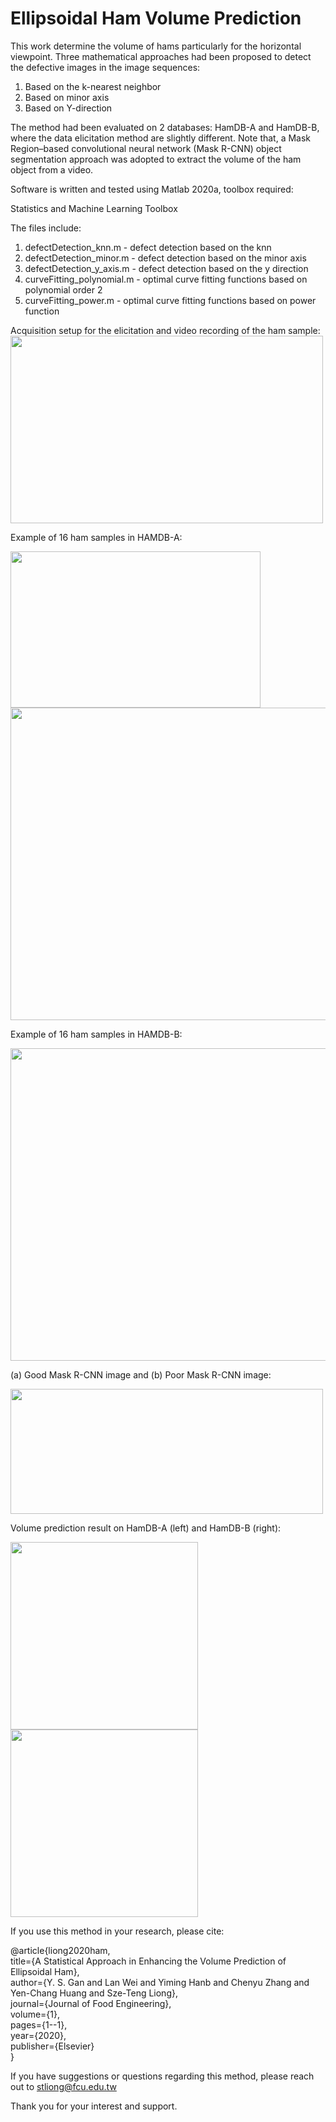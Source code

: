 # Ellipsoidal Ham Volume Prediction

This work determine the volume of hams particularly for the horizontal viewpoint. Three mathematical approaches had been proposed to detect the defective images in the image sequences:
1) Based on the k-nearest neighbor
2) Based on minor axis
3) Based on Y-direction

The method had been evaluated on 2 databases: HamDB-A and HamDB-B, where the data elicitation method are slightly different.
Note that, a Mask Region–based convolutional neural network (Mask R-CNN) object segmentation approach was adopted to extract the volume of the ham object from a video.

Software is written and tested using Matlab 2020a, toolbox required:

Statistics and Machine Learning Toolbox

The files include:
1) defectDetection_knn.m - defect detection based on the knn 
2) defectDetection_minor.m - defect detection based on the minor axis
3) defectDetection_y_axis.m - defect detection based on the y direction
4) curveFitting_polynomial.m - optimal curve fitting functions based on polynomial order 2
5) curveFitting_power.m - optimal curve fitting functions based on power function



Acquisition setup for the elicitation and video recording of the ham sample:
<img src="https://github.com/christy1206/Ham_volume_prediction/blob/pic/data_elicitation.JPG" width="500" height="300"/>



Example of 16 ham samples in HAMDB-A:

<img src="https://github.com/christy1206/Ham_volume_prediction/blob/pic/GIF.gif" width="400" height="250"/>

<img src="https://github.com/christy1206/Ham_volume_prediction/blob/pic/HamDB-A.JPG" width="700" height="500"/>



Example of 16 ham samples in HAMDB-B:

<img src="https://github.com/christy1206/Ham_volume_prediction/blob/pic/HamDB-B.JPG" width="700" height="500"/>



(a) Good Mask R-CNN image and (b) Poor Mask R-CNN image:

<img src="https://github.com/christy1206/Ham_volume_prediction/blob/pic/maskrcnn.JPG" width="500" height="200"/>


Volume prediction result on HamDB-A (left) and HamDB-B (right):


<img src="https://github.com/christy1206/Ham_volume_prediction/blob/pic/result1.JPG" width="300" height="300"/> <img src="https://github.com/christy1206/Ham_volume_prediction/blob/pic/result2.JPG" width="300" height="300"/>




If you use this method in your research, please cite:

@article{liong2020ham,\
title={A Statistical Approach in Enhancing the Volume Prediction of Ellipsoidal Ham},\
author={Y. S. Gan and Lan Wei and Yiming Hanb and Chenyu Zhang and Yen-Chang Huang and Sze-Teng Liong},\
journal={Journal of Food Engineering},\
volume={1},\
pages={1--1},\
year={2020},\
publisher={Elsevier}\
}

If you have suggestions or questions regarding this method, please reach out to stliong@fcu.edu.tw

Thank you for your interest and support.
